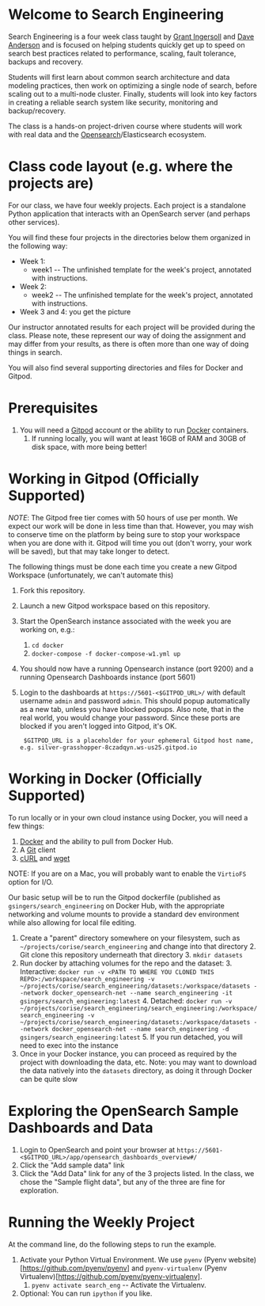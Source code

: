 # Welcome to Search Engineering

Search Engineering is a four week class taught by [Grant Ingersoll](https://www.linkedin.com/in/grantingersoll/) and [Dave Anderson](https://www.linkedin.com/in/daveandersonncsu/) and is focused on helping students
quickly get up to speed on search best practices related to performance, scaling, fault tolerance, backups and recovery.  

Students will first learn about common search architecture and data modeling practices, then work on optimizing a single node of search, before scaling out to a multi-node cluster. Finally, students will look into key factors in creating a reliable search 
system like security, monitoring and backup/recovery. 

The class is a hands-on project-driven course where students will work with real data and the [Opensearch](https://opensearch.com)/Elasticsearch ecosystem.

# Class code layout (e.g. where the projects are)

For our class, we have four weekly projects.  Each project
is a standalone Python application that interacts with an OpenSearch server (and perhaps other services).  

You will find these four projects in the directories below them organized in the following way:

- Week 1:
    - week1 -- The unfinished template for the week's project, annotated with instructions.
- Week 2:
    - week2 -- The unfinished template for the week's project, annotated with instructions.
- Week 3 and 4: you get the picture

Our instructor annotated results for each project will be provided during the class.  Please note, these represent our way of doing the assignment and may differ from your results, as there is often more than one way of doing things in search.

You will also find several supporting directories and files for Docker and Gitpod.

# Prerequisites

1. You will need a [Gitpod](https://gitpod.io) account or the ability to run [Docker](https://docker.com) containers.
   1. If running locally, you will want at least 16GB of RAM and 30GB of disk space, with more being better!

# Working in Gitpod (Officially Supported)

*NOTE*: The Gitpod free tier comes with 50 hours of use per month.  We expect our work will be done in less time than that.  However, you may wish to conserve time on the platform by being sure to stop your workspace when you are done with it.  Gitpod will time you out (don't worry, your work will be saved), but that may take longer to detect.

The following things must be done each time you create a new Gitpod Workspace (unfortunately, we can't automate this)

1. Fork this repository.
1. Launch a new Gitpod workspace based on this repository.  
    
1. Start the OpenSearch instance associated with the week you are working on, e.g.:
   1. `cd docker`
   2. `docker-compose -f docker-compose-w1.yml up`
1. You should now have a running Opensearch instance (port 9200) and a running Opensearch Dashboards instance (port 5601)
1. Login to the dashboards at `https://5601-<$GITPOD_URL>/` with default username `admin` and password `admin`. This should popup automatically as a new tab, unless you have blocked popups.  Also note, that in the real world, you would change your password.  Since these ports are blocked if you aren't logged into Gitpod, it's OK.

        $GITPOD_URL is a placeholder for your ephemeral Gitpod host name, e.g. silver-grasshopper-8czadqyn.ws-us25.gitpod.io

# Working in Docker (Officially Supported)

To run locally or in your own cloud instance using Docker, you will need a few things:

1. [Docker](https://docker.com/) and the ability to pull from Docker Hub.
1. A [Git](https://git-scm.com/) client
2. [cURL](https://curl.se/) and [wget](https://www.gnu.org/software/wget/)
                                                                         

NOTE: If you are on a Mac, you will probably want to enable the `VirtioFS` option for I/O.

Our basic setup will be to run the Gitpod dockerfile (published as `gsingers/search_engineering` on Docker Hub, with the appropriate networking and volume mounts to provide a standard dev environment
while also allowing for local file editing.

1. Create a "parent" directory somewhere on your filesystem, such as `~/projects/corise/search_engineering` and change into that directory
   2. Git clone this repository underneath that directory
   3. `mkdir datasets` 
2. Run docker by attaching volumes for the repo and the dataset: 
   3. Interactive: `docker run -v <PATH TO WHERE YOU CLONED THIS REPO>:/workspace/search_engineering -v ~/projects/corise/search_engineering/datasets:/workspace/datasets --network docker_opensearch-net --name search_engineering -it gsingers/search_engineering:latest`
   4. Detached: `docker run -v ~/projects/corise/search_engineering/search_engineering:/workspace/search_engineering -v ~/projects/corise/search_engineering/datasets:/workspace/datasets --network docker_opensearch-net --name search_engineering -d gsingers/search_engineering:latest`
      5. If you run detached, you will need to exec into the instance
6. Once in your Docker instance, you can proceed as required by the project with downloading the data, etc.  Note: you may want to download the data natively into the `datasets` directory, as doing it through Docker can be quite slow
    

# Exploring the OpenSearch Sample Dashboards and Data

1. Login to OpenSearch and point your browser at `https://5601-<$GITPOD_URL>/app/opensearch_dashboards_overview#/`
1. Click the "Add sample data" link
1. Click the "Add Data" link for any of the 3 projects listed. In the class, we chose the "Sample flight data", but any of the three are fine for exploration.

# Running the Weekly Project

At the command line, do the following steps to run the example.  

1. Activate your Python Virtual Environment.  We use `pyenv` (Pyenv website)[https://github.com/pyenv/pyenv] and `pyenv-virtualenv` (Pyenv Virtualenv)[https://github.com/pyenv/pyenv-virtualenv].
    1. `pyenv activate search_eng` -- Activate the Virtualenv. 
1. Optional: You can run `ipython` if you like.
